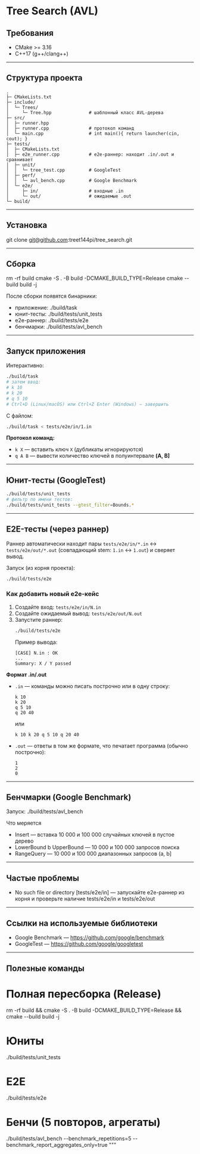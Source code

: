 # Tree Search (AVL)


## Требования

- CMake >= 3.16
- C++17 (g++/clang++)

---

## Структура проекта
```
.
├─ CMakeLists.txt
├─ include/
│  └─ Trees/
│     └─ Tree.hpp              # шаблонный класс AVL-дерева
├─ src/
│  ├─ runner.hpp
│  ├─ runner.cpp               # протокол команд
│  └─ main.cpp                 # int main(){ return launcher(cin, cout); }
├─ tests/
│  ├─ CMakeLists.txt
│  ├─ e2e_runner.cpp           # e2e-раннер: находит .in/.out и сравнивает
│  ├─ unit/
│  │  └─ tree_test.cpp         # GoogleTest
│  ├─ perf/
│  │  └─ avl_bench.cpp         # Google Benchmark
│  └─ e2e/
│     ├─ in/                   # входные .in
│     └─ out/                  # ожидаемые .out
└─ build/
```

---
## Установка

git clone git@github.com:treet144pi/tree_search.git


---
## Сборка

rm -rf build
cmake -S . -B build -DCMAKE_BUILD_TYPE=Release
cmake --build build -j

После сборки появятся бинарники:

- приложение: ./build/task
- юнит-тесты: ./build/tests/unit_tests
- e2e-раннер: ./build/tests/e2e
- бенчмарки: ./build/tests/avl_bench


---

## Запуск приложения

Интерактивно:
```bash
./build/task
# затем ввод:
# k 10
# k 20
# q 5 10
# Ctrl+D (Linux/macOS) или Ctrl+Z Enter (Windows) — завершить
```

С файлом:
```bash
./build/task < tests/e2e/in/1.in
```

**Протокол команд:**
- `k X` — вставить ключ `X` (дубликаты игнорируются)
- `q A B` — вывести количество ключей в полуинтервале **(A, B]**


---
## Юнит-тесты (GoogleTest)


```bash
./build/tests/unit_tests
# фильтр по имени тестов:
./build/tests/unit_tests --gtest_filter=Bounds.*
```

---


## E2E-тесты (через раннер)

Раннер автоматически находит пары `tests/e2e/in/*.in` ↔ `tests/e2e/out/*.out`
(совпадающий stem: `1.in` ↔ `1.out`) и сверяет вывод.

Запуск (из корня проекта):
```bash
./build/tests/e2e
```

### Как добавить новый e2e-кейс

1. Создайте вход: `tests/e2e/in/N.in`
2. Создайте ожидаемый вывод: `tests/e2e/out/N.out`
3. Запустите раннер:
   ```bash
   ./build/tests/e2e
   ```
   Пример вывода:
   ```
   [CASE] N.in : OK
   ...
   Summary: X / Y passed
   ```

**Формат .in/.out**

- `.in` — команды можно писать построчно или в одну строку:
  ```
  k 10
  k 20
  q 5 10
  q 20 40
  ```
  или
  ```
  k 10 k 20 q 5 10 q 20 40
  ```

- `.out` — ответы в том же формате, что печатает программа (обычно построчно):
  ```
  1
  2
  0
  ```

---
## Бенчмарки (Google Benchmark)

Запуск:
./build/tests/avl_bench

Что меряется
- Insert — вставка 10 000 и 100 000 случайных ключей в пустое дерево
- LowerBound b UpperBound — 10 000 и 100 000 запросов поиска
- RangeQuery — 10 000 и 100 000  диапазонных запросов (a, b]

---

## Частые проблемы

- No such file or directory [tests/e2e/in] — запускайте e2e-раннер из корня и проверьте наличие tests/e2e/in и tests/e2e/out

---

## Ссылки на используемые библиотеки

- Google Benchmark — https://github.com/google/benchmark
- GoogleTest —  https://github.com/google/googletest

---

## Полезные команды

# Полная пересборка (Release)
rm -rf build && cmake -S . -B build -DCMAKE_BUILD_TYPE=Release && cmake --build build -j


# Юниты
./build/tests/unit_tests

# E2E
./build/tests/e2e

# Бенчи (5 повторов, агрегаты)
./build/tests/avl_bench --benchmark_repetitions=5 --benchmark_report_aggregates_only=true
"""
